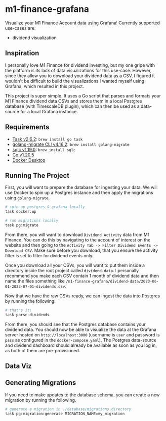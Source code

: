 # m1-finance-grafana

Visualize your M1 Finance Account data using Grafana! Currently supported use-cases are:

- dividend visualization

## Inspiration

I personally love M1 Finance for dividend investing, but my one gripe with the platform is its lack of data visualizations for this use-case. However, since they allow you to download your dividend data as a CSV, I figured it wouldn't be difficult to build the visualizations I wanted myself using Grafana, which resulted in this project.

This project is super simple. It uses a Go script that parses and formats your M1 Finance dividend data CSVs and stores them in a local Postgres database (with TimescaleDB plugin), which can then be used as a data-source for a local Grafana instance.

## Requirements

- [Task v2.6.2](https://taskfile.dev/usage/): `brew install go task`
- [golang-migrate CLI v4.16.2](https://github.com/golang-migrate/migrate): `brew install golang-migrate`
- [sqlc v1.19.0](https://docs.sqlc.dev/en/stable/overview/install.html): `brew install sqlc`
- [Go v1.20.5](https://go.dev/doc/install)
- [Docker Desktop](https://www.docker.com/products/docker-desktop/)

## Running The Project

First, you will want to prepare the database for ingesting your data. We will use Docker to spin up a Postgres instance and then apply the migrations using `golang-migrate`.

```bash
# spin up postgres & grafana locally
task docker:up

# run migrations locally
task pg:migrate
```

From there, you will want to download `Dividend Activity` data from M1 Finance. You can do this by navigating to the account of interest on the website and then going to the `Activity Tab -> Filter Dividend Events -> Download CSV`. Make sure before you download, that you ensure the activity filter is set to filter for dividend events only.

Once you download all your CSVs, you will want to put them inside a directory inside the root project called `dividend-data`. I personally recommend you make each CSV contain 1 month of dividend data and then name the files something like `/m1-finance-grafana/dividend-data/2023-06-01-2023-07-01-dividends.csv`.

Now that we have the raw CSVs ready, we can ingest the data into Postgres by running the following.

```bash
# that's it!
task parse-dividends
```

From there, you should see that the Postgres database contains your dividend data. You should now be able to visualize the data at the Grafana server hosted on `http://localhost:3000` (username is `user` and password is `pass` as configured in the `docker-compose.yaml`). The Postgres data-source and dividend dashboard should already be available as soon as you log in, as both of them are pre-provisioned.

## Data Viz

## Generating Migrations

If you need to make updates to the database schema, you can create a new migration by running the following.

```bash
# generate a migration in ./database/migrations directory
task pg:migration:generate MIGRATION_NAME=my_migration
```
